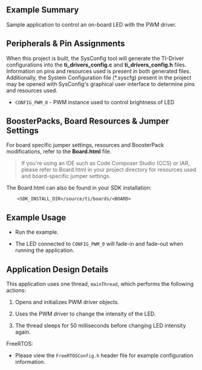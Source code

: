 ## Example Summary

Sample application to control an on-board LED with the PWM driver.

## Peripherals & Pin Assignments

When this project is built, the SysConfig tool will generate the TI-Driver
configurations into the __ti_drivers_config.c__ and __ti_drivers_config.h__
files. Information on pins and resources used is present in both generated
files. Additionally, the System Configuration file (\*.syscfg) present in the
project may be opened with SysConfig's graphical user interface to determine
pins and resources used.

* `CONFIG_PWM_0` - PWM instance used to control brightness of LED

## BoosterPacks, Board Resources & Jumper Settings

For board specific jumper settings, resources and BoosterPack modifications,
refer to the __Board.html__ file.

> If you're using an IDE such as Code Composer Studio (CCS) or IAR, please
refer to Board.html in your project directory for resources used and
board-specific jumper settings.

The Board.html can also be found in your SDK installation:

        <SDK_INSTALL_DIR>/source/ti/boards/<BOARD>

## Example Usage

* Run the example.

* The LED connected to `CONFIG_PWM_0` will fade-in and fade-out when running
the application.

## Application Design Details

This application uses one thread, `mainThread`, which performs the following
actions:

1. Opens and initializes PWM driver objects.

2. Uses the PWM driver to change the intensity of the LED.

3. The thread sleeps for 50 milliseconds before changing LED intensity again.

FreeRTOS:

* Please view the `FreeRTOSConfig.h` header file for example configuration
information.
